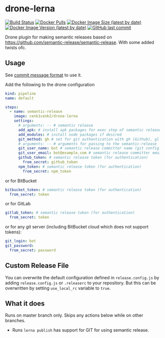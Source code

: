 # drone-lerna

[![Build Status](https://drone.kilic.dev/api/badges/cenk1cenk2/drone-lerna/status.svg)](https://drone.kilic.dev/cenk1cenk2/drone-lerna)
[![Docker Pulls](https://img.shields.io/docker/pulls/cenk1cenk2/drone-lerna)](https://hub.docker.com/repository/docker/cenk1cenk2/drone-lerna)
[![Docker Image Size (latest by date)](https://img.shields.io/docker/image-size/cenk1cenk2/drone-lerna)](https://hub.docker.com/repository/docker/cenk1cenk2/drone-lerna)
[![Docker Image Version (latest by date)](https://img.shields.io/docker/v/cenk1cenk2/drone-lerna)](https://hub.docker.com/repository/docker/cenk1cenk2/drone-lerna)
[![GitHub last commit](https://img.shields.io/github/last-commit/cenk1cenk2/drone-lerna)](https://github.com/cenk1cenk2/drone-lerna)

Drone plugin for making semantic releases based on https://github.com/semantic-release/semantic-release. With some added twists ofc.

<!-- toc -->
<!-- tocstop -->

## Usage

See [commit message format](https://github.com/semantic-release/semantic-release#commit-message-format) to use it.

Add the following to the drone configuration

```yml
kind: pipeline
name: default

steps:
  - name: semantic-release
    image: cenk1cenk2/drone-lerna
    settings:
      # arguments: -- # semantic release
      add_apk: # install apk packages for exec step of semantic release
      add_modules: # install node packages if desired
      git_method: gh # set for git authentication with gh (Github), gl (GitLab), bb (BitBucket), cr (Credentials)
      # arguments: -- # arguments for passing to the semantic-release
      git_user_name: bot # semantic release committer name (git config user.name), defaults to semantic-release
      git_user_email: bot@example.com # semantic release committer email (git config user.email)
      github_token: # semantic release token (for authentication)
        from_secret: github_token
      npm_token: # semantic release token (for authentication)
        from_secret: npm_token
```

or for BitBucket

```yml
bitbucket_token: # semantic release token (for authentication)
  from_secret: token
```

or for GitLab

```yml
gitlab_token: # semantic release token (for authentication)
  from_secret: token
```

or for any git server (including BitBucket cloud which does not support tokens):

```yml
git_login: bot
git_password:
  from_secret: password
```

## Custom Release File

You can overwrite the default configuration defined in `release.config.js` by adding `release.config.js` or `.releaserc` to your repository. But this can be overwritten by setting `use_local_rc` variable to `true`.

## What it does

Runs on master branch only. Skips any actions below while on other branches.

- Runs `lerna publish` has support for GIT for using semantic release.
